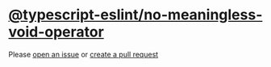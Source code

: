 [@typescript-eslint/no-meaningless-void-operator](https://typescript-eslint.io/rules/no-meaningless-void-operator)
==================================================================================================================
Please [open an issue](https://github.com/professional-js/eslint-config/issues/new)
or [create a pull request](https://github.com/professional-js/eslint-config/edit/main/src/rules-configurations/@typescript-eslint/no-meaningless-void-operator.md)
